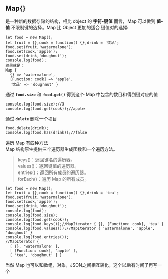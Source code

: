 ## Map{}    
是一种新的数据存储的结构，相比 object 的 **字符-键值** 而言，Map 可以做到 **值-值** 不限制键的选择。Map 比 Object 更加的适合 键值对的选择    
     
	let food = new Map();
	let fruit = {},cook = function() {},drink = '饮品';   
	food.set(fruit,'watermalone');
	food.set(cook,'apple');
	food.set(drink,'doughnut');
	console.log(food);   
	结果就是：    
	Map {
	  {} => 'watermalone',
	  [Function: cook] => 'apple',
	  '饮品' => 'doughnut' }    
通过 **`food.size`** 和 **`food.get()`** 得到这个 Map 中包含的数目和得到键对应的值   
							
	console.log(food.size);//3
	console.log(food.get(cook));//apple   
通过 **`delete`** 删除一个项目    
     
	food.delete(drink);
	console.log(food.has(drink));//false   
遍历 Map 有四种方法    
Map 结构原生提供三个遍历器生成函数和一个遍历方法。
	
>keys()：返回键名的遍历器。   
>values()：返回键值的遍历器。   
>entries()：返回所有成员的遍历器。   
>forEach()：遍历 Map 的所有成员。       

	let food = new Map();
	let fruit = {},cook = function() {},drink = 'tea';   
	food.set(fruit,'watermalone');
	food.set(cook,'apple');
	food.set(drink,'doughnut');
	console.log(food);
	console.log(food.size);
	console.log(food.get(cook));  
	console.log(food.keys());//MapIterator { {}, [Function: cook], 'tea' }
	console.log(food.values());//MapIterator { 'watermalone', 'apple', 'doughnut' }
	console.log(food.entries()); 
	//MapIterator {
	  [ {}, 'watermalone' ],
	  [ [Function: cook], 'apple' ],
	  [ 'tea', 'doughnut' ] }    
	
当然 Map 也可以和数组，对象，JSON之间相互转化，这个以后有时间了再写一个	
	
	
